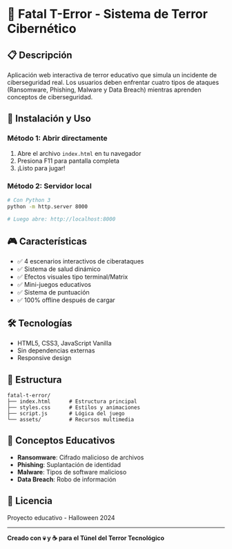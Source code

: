 # 🎃 Fatal T-Error - Sistema de Terror Cibernético

## 📋 Descripción
Aplicación web interactiva de terror educativo que simula un incidente de ciberseguridad real. Los usuarios deben enfrentar cuatro tipos de ataques (Ransomware, Phishing, Malware y Data Breach) mientras aprenden conceptos de ciberseguridad.

## 🚀 Instalación y Uso

### Método 1: Abrir directamente
1. Abre el archivo `index.html` en tu navegador
2. Presiona F11 para pantalla completa
3. ¡Listo para jugar!

### Método 2: Servidor local
```bash
# Con Python 3
python -m http.server 8000

# Luego abre: http://localhost:8000
```

## 🎮 Características
- ✅ 4 escenarios interactivos de ciberataques
- ✅ Sistema de salud dinámico
- ✅ Efectos visuales tipo terminal/Matrix
- ✅ Mini-juegos educativos
- ✅ Sistema de puntuación
- ✅ 100% offline después de cargar

## 🛠️ Tecnologías
- HTML5, CSS3, JavaScript Vanilla
- Sin dependencias externas
- Responsive design

## 📁 Estructura
```
fatal-t-error/
├── index.html      # Estructura principal
├── styles.css      # Estilos y animaciones
├── script.js       # Lógica del juego
└── assets/         # Recursos multimedia
```

## 🎯 Conceptos Educativos
- **Ransomware**: Cifrado malicioso de archivos
- **Phishing**: Suplantación de identidad
- **Malware**: Tipos de software malicioso
- **Data Breach**: Robo de información

## 📝 Licencia
Proyecto educativo - Halloween 2024

---
**Creado con 💀 y ☕ para el Túnel del Terror Tecnológico**
